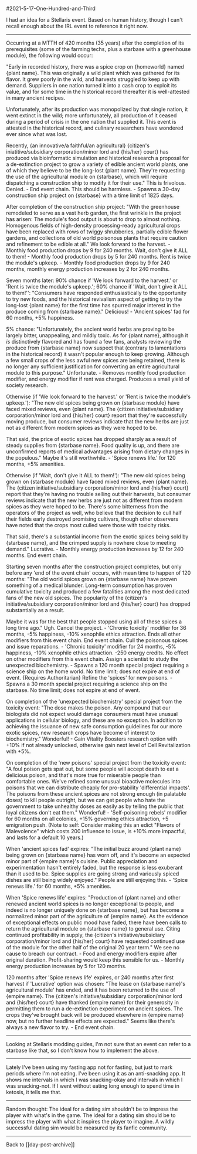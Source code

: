 #2021-5-17-One-Hundred-and-Third

I had an idea for a Stellaris event.  Based on human history, though I can't recall enough about the IRL event to reference it right now.

---
Occurring at a MTTH of 420 months (35 years) after the completion of its prerequisites (some of the farming techs, plus a starbase with a greenhouse module), the following would occur:

"Early in recorded history, there was a spice crop on {homeworld} named {plant name}.  This was originally a wild plant which was gathered for its flavor.  It grew poorly in the wild, and harvests struggled to keep up with demand.  Suppliers in one nation turned it into a cash crop to exploit its value, and for some time in the historical record thereafter it is well-attested in many ancient recipes.

Unfortunately, after its production was monopolized by that single nation, it went extinct in the wild; more unfortunately, all production of it ceased during a period of crisis in the one nation that supplied it.  This event is attested in the historical record, and culinary researchers have wondered ever since what was lost.

Recently, {an innovative/a faithful/an agricultural} {citizen's iniatitive/subsidiary corporation/minor lord and {his/her} court} has produced via bioinformatic simulation and historical research a proposal for a de-extinction project to grow a variety of edible ancient world plants, one of which they believe to be the long-lost {plant name}.  They're requesting the use of the agricultural module on {starbase}, which will require dispatching a construction ship to modify it for their use."
This is frivolous.  Denied.  - End event chain.
This should be harmless.  - Spawns a 30-day construction ship project on {starbase} with a time limit of 1825 days.

After completion of the construction ship project:
"With the greenhouse remodeled to serve as a vast herb garden, the first wrinkle in the project has arisen:  The module's food output is about to drop to almost nothing.  Homogenous fields of high-density processing-ready agricultural crops have been replaced with rows of twiggy shrubberies, partially edible flower gardens, and collections of old world poisonous plants that require caution and refinement to be edible at all."
We look forward to the harvest.  - Monthly food production drops by 9 for 240 months.
Wait, don't give it ALL to them! - Monthly food production drops by 5 for 240 months.
Rent is twice the module's upkeep.  - Monthly food production drops by 9 for 240 months, monthly energy production increases by 2 for 240 months.

Seven months later:
90% chance if 'We look forward to the harvest.' or 'Rent is twice the module's upkeep.'; 60% chance if 'Wait, don't give it ALL to them!'':
"Consumers have responded enthusiastically to the opportunity to try new foods, and the historical revivalism aspect of getting to try the long-lost {plant name} for the first time has spurred major interest in the produce coming from {starbase name}."
Delicious!  - 'Ancient spices' fad for 60 months, +5% happiness.

5% chance:
"Unfortunately, the ancient world herbs are proving to be largely bitter, unappealing, and mildly toxic.  As for {plant name}, although it *is* distinctively flavored and has found a few fans, analysts reviewing the produce from {starbase name} now suspect that (contrary to lamentations in the historical record) it wasn't popular enough to keep growing.  Although a few small crops of the less awful new spices are being retained, there is no longer any sufficient justification for converting an entire agricultural module to this purpose."
Unfortunate.  - Removes monthly food production modifier, and energy modifier if rent was charged.  Produces a small yield of society research.

Otherwise (if 'We look forward to the harvest.' or 'Rent is twice the module's upkeep.'):
"The new old spices being grown on {starbase module} have faced mixed reviews, even {plant name}.  The {citizen initiative/subsidiary corporation/minor lord and {his/her} court} report that they're successfully moving produce, but consumer reviews indicate that the new herbs are just not as different from modern spices as they were hoped to be.

That said, the price of exotic spices has dropped sharply as a result of steady supplies from {starbase name}.  Food quality is up, and there are unconfirmed reports of medical advantages arising from dietary changes in the populous."
Maybe it's still worthwhile.  - 'Spice renews life.' for 120 months, +5% amenities.

Otherwise (if 'Wait, don't give it ALL to them!'):
"The new old spices being grown on {starbase module} have faced mixed reviews, even {plant name}.  The {citizen initiative/subsidiary corporation/minor lord and {his/her} court} report that they're having no trouble selling out their harvests, but consumer reviews indicate that the new herbs are just not as different from modern spices as they were hoped to be.  There's some bitterness from the operators of the project as well, who believe that the decision to cull half their fields early destroyed promising cultivars, though other observers have noted that the crops most culled were those with toxicity risks.

That said, there's a substantial income from the exotic spices being sold by {starbase name}, and the crimped supply is nowhere close to meeting demand."
Lucrative.  - Monthly energy production increases by 12 for 240 months.  End event chain.

Starting seven months after the construction project completes, but only before any 'end of the event chain' occurs, with mean time to happen of 120 months:
"The old world spices grown on {starbase name} have proven something of a medical blunder.  Long-term consumption has proven cumulative toxicity and produced a few fatalities among the most dedicated fans of the new old spices.  The popularity of the {citizen's initiative/subsidiary corporation/minor lord and {his/her} court} has dropped substantially as a result.

Maybe it was for the best that people stopped using all of these spices a long time ago."
Ugh.  Cancel the project. - 'Chronic toxicity' modifier for 36 months, -5% happiness, -10% xenophile ethics attraction.  Ends all other modifiers from this event chain.  End event chain.
Cull the poisonous spices and issue reparations. - 'Chronic toxicity' modifier for 24 months, -5% happiness, -10% xenophile ethics attraction.  -250 energy credits.  No effect on other modifiers from this event chain.
Assign a scientist to study the unexpected biochemistry.  - Spawns a 120 month special project requiring a science ship on the home world.  No time limit; does not expire at end of event.
{Requires Authoritarian}  Refine the 'spices' for new poisons.  - Spawns a 30 month special project requiring a science ship on the starbase.  No time limit; does not expire at end of event.

On completion of the 'unexpected biochemistry' special project from the toxicity event:
"The dose makes the poison.  Any compound that our biologists did not expect would damage consumers must have unusual applications in cellular biology, and these are no exception.  In addition to achieving the issuance of new safe consumption guidelines for our more exotic spices, new research crops have become of interest to biochemistry."
Wonderful! - Gain Vitality Boosters research option with +10% if not already unlocked, otherwise gain next level of Cell Revitalization with +5%.

On completion of the 'new poisons' special project from the toxicity event:
"A foul poison gets spat out, but some people will accept death to eat a delicious poison, and that's more true for miserable people than comfortable ones.  We've refined some unusual bioactive molecules into poisons that we can distribute cheaply for pro-stability 'differential impacts'.  The poisons from these ancient spices are not strong enough (in palatable doses) to kill people outright, but we can get people who hate the government to take unhealthy doses as easily as by telling the public that loyal citizens don't eat them."
Wonderful! - 'Self-poisoning rebels' modifier for 60 months on all colonies, +15% governing ethics attraction, +5 emigration push.
(Note to self: Consider making this an edict "Flavors of Malevolence" which costs 200 influence to issue, is +10% more impactful, and lasts for a default 10 years.)

When 'ancient spices fad' expires:
"The initial buzz around {plant name} being grown on {starbase name} has worn off, and it's become an expected minor part of {empire name}'s cuisine.  Public appreciation and experimentation hasn't entirely faded, but the response is less exuberant than it used to be.  Spice supplies are going strong and variously spiced dishes are still being widely enjoyed."
People are still enjoying this. - 'Spice renews life.' for 60 months, +5% amenities.

When 'Spice renews life' expires:
"Production of {plant name} and other renewed ancient world spices is no longer exceptional to people, and indeed is no longer uniquely done on {starbase name}, but has become a normalized minor part of the agriculture of {empire name}.  As the evidence of exceptional effects on public mood have faded, there have been calls to return the agricultural module on {starbase name} to general use.  Citing continued profitability in supply, the {citizen's initiative/subsidiary corporation/minor lord and {his/her} court} have requested continued use of the module for the other half of the original 20 year term."
We see no cause to breach our contract. - Food and energy modifiers expire after original duration.
Profit-sharing would keep this sensible for us. - Monthly energy production increases by 5 for 120 months.

120 months after 'Spice renews life' expires, or 240 months after first harvest if 'Lucrative' option was chosen:
"The lease on {starbase name}'s agricultural module' has ended, and it has been returned to the use of {empire name}.  The {citizen's initiative/subsidiary corporation/minor lord and {his/her} court} have thanked {empire name} for their generosity in permitting them to run a de-extinction experiment on ancient spices.  The crops they've brought back will be produced elsewhere in {empire name} now, but no further headline effects are expected."
Seems like there's always a new flavor to try. - End event chain.

---
Looking at Stellaris modding guides, I'm not sure that an event can refer to a starbase like that, so I don't know how to implement the above.

---
Lately I've been using my fasting app not for fasting, but just to mark periods where I'm not eating.  I've been using it as an anti-snacking app.  It shows me intervals in which I was snacking-okay and intervals in which I was snacking-not.  If I went without eating long enough to spend time in ketosis, it tells me that.

---
Random thought:  The ideal for a dating sim shouldn't be to impress the player with what's in the game.  The ideal for a dating sim should be to impress the player with what it inspires the player to imagine.  A wildly successful dating sim would be measured by its fanfic community.

---
Back to [[day-post-archive]]